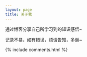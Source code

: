 ```yaml
---
layout: page
title: 关于我
---
```

通过博客分享自己所学习到的知识感悟~

记录不易，如有错误，烦请告知，多谢~

{% include comments.html %}



